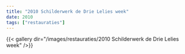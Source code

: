 ```yaml
---
title: "2010 Schilderwerk de Drie Lelies week"
date: 2010
tags: ["restauraties"]
---
```


{{< gallery dir="/images/restauraties/2010 Schilderwerk de Drie Lelies week" />}}
